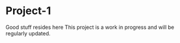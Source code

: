 # Project-1
Good stuff resides here
This project is a work in progress and will be regularly updated.
